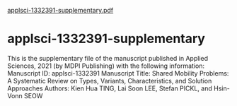 [applsci-1332391-supplementary.pdf](https://github.com/LaiSoonLEE/applsci-1332391-supplementary/files/7066245/applsci-1332391-supplementary.pdf)
# applsci-1332391-supplementary
This is the supplementary file of the manuscript published in Applied Sciences, 2021 (by MDPI Publishing) with the following information:
Manuscript ID: applsci-1332391
Manuscript Title: Shared Mobility Problems: A Systematic Review on Types, Variants, Characteristics, and Solution Approaches
Authors: Kien Hua TING, Lai Soon LEE, Stefan PICKL, and Hsin-Vonn SEOW
